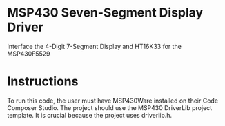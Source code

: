 # MSP430 Seven-Segment Display Driver
Interface the 4-Digit 7-Segment Display and HT16K33 for the MSP430F5529

# Instructions
To run this code, the user must have MSP430Ware installed on their Code Composer Studio.
The project should use the MSP430 DriverLib project template. It is crucial because the project
uses driverlib.h.	

